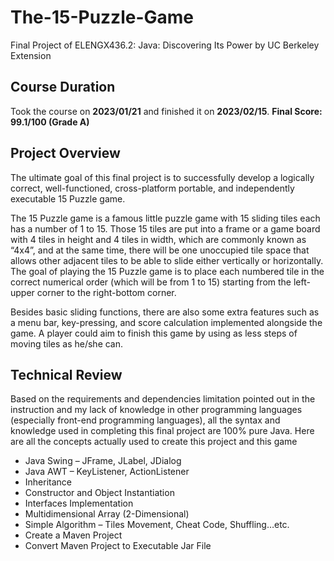 # The-15-Puzzle-Game
Final Project of ELENGX436.2: Java: Discovering Its Power by UC Berkeley Extension

## Course Duration
Took the course on **2023/01/21** and finished it on **2023/02/15**. **Final Score: 99.1/100 (Grade A)**

## Project Overview
The ultimate goal of this final project is to successfully develop a logically correct, well-functioned, cross-platform portable, and independently executable 15 Puzzle game.

The 15 Puzzle game is a famous little puzzle game with 15 sliding tiles each has a number of 1 to 15. Those 15 tiles are put into a frame or a game board with 4 tiles in height and 4 tiles in width, which are commonly known as “4x4”, and at the same time, there will be one unoccupied tile space that allows other adjacent tiles to be able to slide either vertically or horizontally. The goal of playing the 15 Puzzle game is to place each numbered tile in the correct numerical order (which will be from 1 to 15) starting from the left-upper corner to the right-bottom corner.

Besides basic sliding functions, there are also some extra features such as a menu bar, key-pressing, and score calculation implemented alongside the game. A player could aim to finish this game by using as less steps of moving tiles as he/she can.


## Technical Review
Based on the requirements and dependencies limitation pointed out in the instruction and my lack of knowledge in other programming languages (especially front-end programming languages), all the syntax and knowledge used in completing this final project are 100% pure Java. Here are all the concepts actually used to create this project and this game

- Java Swing – JFrame, JLabel, JDialog
- Java AWT – KeyListener, ActionListener
- Inheritance
- Constructor and Object Instantiation
- Interfaces Implementation
- Multidimensional Array (2-Dimensional)
- Simple Algorithm – Tiles Movement, Cheat Code, Shuffling…etc.
- Create a Maven Project
- Convert Maven Project to Executable Jar File
